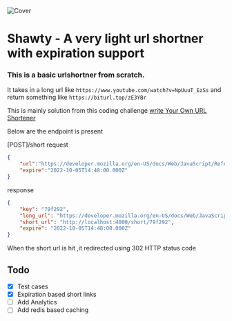 ![Cover](https://i.imgur.com/xE1LjCM.gif)

# Shawty - A very light url shortner with expiration support
### This is a basic urlshortner from scratch. 

It takes in a long url like ``` https://www.youtube.com/watch?v=NpUuuT_EzSs ``` and return something like ``` https://biturl.top/zE3YBr ```



This is mainly solution from this coding challenge [write Your Own URL Shortener](https://codingchallenges.fyi/challenges/challenge-url-shortener)

Below are the endpoint is present

[POST]/short
request
```json
{
    "url":"https://developer.mozilla.org/en-US/docs/Web/JavaScript/Reference/Global_Objects",
    "expire":"2022-10-05T14:48:00.000Z"
}
```
response
```json
{
    "key": "79f292",
    "long_url": "https://developer.mozilla.org/en-US/docs/Web/JavaScript/Reference/Global_Objects",
    "short_url": "http://localhost:4000/short/79f292",
    "expire": "2022-10-05T14:48:00.000Z"
}
```

When the short url is hit ,it redirected using 302 HTTP status code

## Todo
- [x] Test cases
- [x] Expiration based short links
- [ ] Add Analytics
- [ ] Add redis based caching